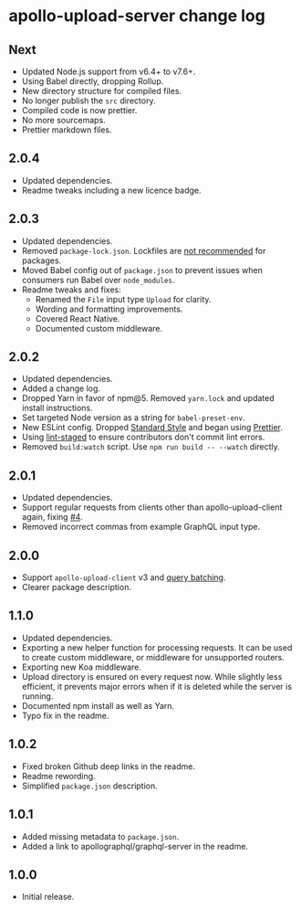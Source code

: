 # apollo-upload-server change log

## Next

* Updated Node.js support from v6.4+ to v7.6+.
* Using Babel directly, dropping Rollup.
* New directory structure for compiled files.
* No longer publish the `src` directory.
* Compiled code is now prettier.
* No more sourcemaps.
* Prettier markdown files.

## 2.0.4

* Updated dependencies.
* Readme tweaks including a new licence badge.

## 2.0.3

* Updated dependencies.
* Removed `package-lock.json`. Lockfiles are
  [not recommended](https://github.com/sindresorhus/ama/issues/479#issuecomment-310661514)
  for packages.
* Moved Babel config out of `package.json` to prevent issues when consumers run
  Babel over `node_modules`.
* Readme tweaks and fixes:
  * Renamed the `File` input type `Upload` for clarity.
  * Wording and formatting improvements.
  * Covered React Native.
  * Documented custom middleware.

## 2.0.2

* Updated dependencies.
* Added a change log.
* Dropped Yarn in favor of npm@5. Removed `yarn.lock` and updated install
  instructions.
* Set targeted Node version as a string for `babel-preset-env`.
* New ESLint config. Dropped [Standard Style](https://standardjs.com) and began
  using [Prettier](https://github.com/prettier/eslint-plugin-prettier).
* Using [lint-staged](https://github.com/okonet/lint-staged) to ensure
  contributors don't commit lint errors.
* Removed `build:watch` script. Use `npm run build -- --watch` directly.

## 2.0.1

* Updated dependencies.
* Support regular requests from clients other than apollo-upload-client again,
  fixing [#4](https://github.com/jaydenseric/apollo-upload-server/issues/4).
* Removed incorrect commas from example GraphQL input type.

## 2.0.0

* Support `apollo-upload-client` v3 and
  [query batching](http://dev.apollodata.com/core/network.html#query-batching).
* Clearer package description.

## 1.1.0

* Updated dependencies.
* Exporting a new helper function for processing requests. It can be used to
  create custom middleware, or middleware for unsupported routers.
* Exporting new Koa middleware.
* Upload directory is ensured on every request now. While slightly less
  efficient, it prevents major errors when if it is deleted while the server is
  running.
* Documented npm install as well as Yarn.
* Typo fix in the readme.

## 1.0.2

* Fixed broken Github deep links in the readme.
* Readme rewording.
* Simplified `package.json` description.

## 1.0.1

* Added missing metadata to `package.json`.
* Added a link to apollographql/graphql-server in the readme.

## 1.0.0

* Initial release.
